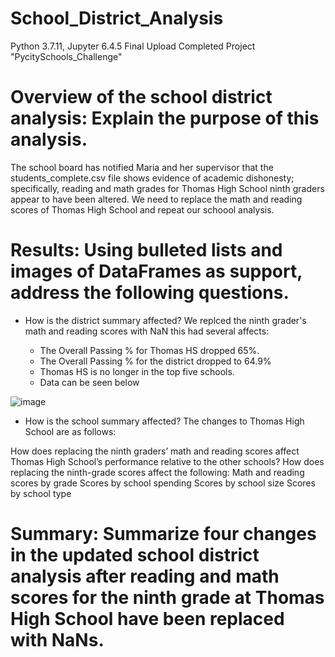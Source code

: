 # School_District_Analysis

Python 3.7.11, Jupyter 6.4.5
Final Upload Completed Project "PycitySchools_Challenge"

# Overview of the school district analysis: Explain the purpose of this analysis.

The school board has notified Maria and her supervisor that the students_complete.csv file shows evidence of academic dishonesty; specifically, reading and math grades for Thomas High School ninth graders appear to have been altered. We need to replace the math and reading scores of Thomas High School and repeat our schoool analysis.

# Results: Using bulleted lists and images of DataFrames as support, address the following questions.

- How is the district summary affected? We replced the ninth grader's math and reading scores with NaN this had several affects:
 
    - The Overall Passing % for Thomas HS dropped 65%.
    - The Overall Passing % for the district dropped to 64.9%
    - Thomas HS is no longer in the top five schools.   
    - Data can be seen below

![image](https://user-images.githubusercontent.com/96445453/151736963-16b40876-7490-47df-af0c-46c342ea9952.png)

- How is the school summary affected? The changes to Thomas High School are as follows:
  


How does replacing the ninth graders’ math and reading scores affect Thomas High School’s performance relative to the other schools?
How does replacing the ninth-grade scores affect the following:
Math and reading scores by grade
Scores by school spending
Scores by school size
Scores by school type

# Summary: Summarize four changes in the updated school district analysis after reading and math scores for the ninth grade at Thomas High School have been replaced with NaNs.
